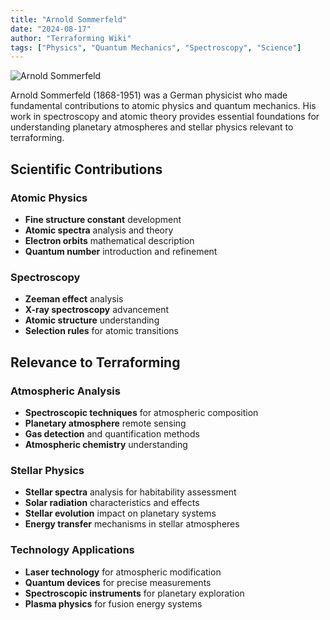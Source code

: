 ```yaml
---
title: "Arnold Sommerfeld"
date: "2024-08-17"
author: "Terraforming Wiki"
tags: ["Physics", "Quantum Mechanics", "Spectroscopy", "Science"]
---
```


![Arnold Sommerfeld](https://upload.wikimedia.org/wikipedia/commons/thumb/a/a7/A._Sommerfeld_LCCN2014715010.jpg/960px-A._Sommerfeld_LCCN2014715010.jpg?20230921180447)

Arnold Sommerfeld (1868-1951) was a German physicist who made fundamental contributions to atomic physics and quantum mechanics. His work in spectroscopy and atomic theory provides essential foundations for understanding planetary atmospheres and stellar physics relevant to terraforming.

## Scientific Contributions

### Atomic Physics
- **Fine structure constant** development
- **Atomic spectra** analysis and theory
- **Electron orbits** mathematical description
- **Quantum number** introduction and refinement

### Spectroscopy
- **Zeeman effect** analysis
- **X-ray spectroscopy** advancement
- **Atomic structure** understanding
- **Selection rules** for atomic transitions

## Relevance to Terraforming

### Atmospheric Analysis
- **Spectroscopic techniques** for atmospheric composition
- **Planetary atmosphere** remote sensing
- **Gas detection** and quantification methods
- **Atmospheric chemistry** understanding

### Stellar Physics
- **Stellar spectra** analysis for habitability assessment
- **Solar radiation** characteristics and effects
- **Stellar evolution** impact on planetary systems
- **Energy transfer** mechanisms in stellar atmospheres

### Technology Applications
- **Laser technology** for atmospheric modification
- **Quantum devices** for precise measurements
- **Spectroscopic instruments** for planetary exploration
- **Plasma physics** for fusion energy systems